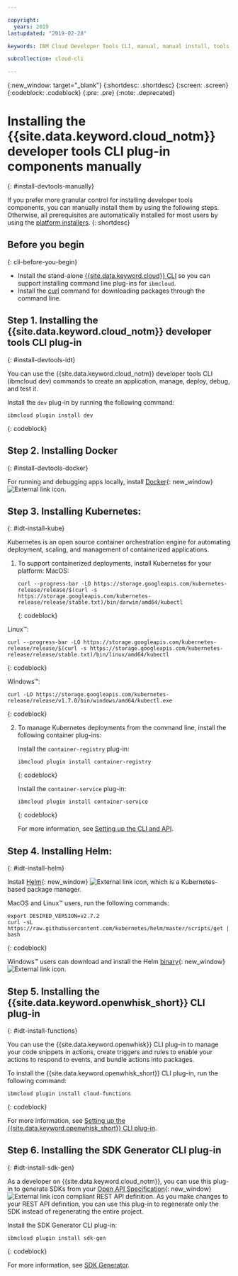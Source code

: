 ```yaml
---

copyright:
  years: 2019
lastupdated: "2019-02-28"

keywords: IBM Cloud Developer Tools CLI, manual, manual install, tools, components, developer tools, ibmcloud cli, ibmcloud, ibmcloud dev, cli, plugin, plug-in, command line, command-line, developer tools, kubernetes, kubectl

subcollection: cloud-cli

---
```


{:new_window: target="_blank"}
{:shortdesc: .shortdesc}
{:screen: .screen}
{:codeblock: .codeblock}
{:pre: .pre}
{:note: .deprecated}

# Installing the {{site.data.keyword.cloud_notm}} developer tools CLI plug-in components manually
{: #install-devtools-manually}

If you prefer more granular control for installing developer tools components, you can manually install them by using the following steps. Otherwise, all prerequisites are automatically installed for most users by using the [platform installers](/docs/cli?topic=cloud-cli-ibmcloud-cli#step1-install-idt).
{: shortdesc}

## Before you begin
{: cli-before-you-begin}

* Install the stand-alone [{{site.data.keyword.cloud}} CLI](/docs/cli?topic=cloud-cli-install-ibmcloud-cli#install-ibmcloud-cli) so you can support installing command line plug-ins for `ibmcloud`.
* Install the [curl](https://curl.haxx.se/download.html) command for downloading packages through the command line.

## Step 1. Installing the {{site.data.keyword.cloud_notm}} developer tools CLI plug-in
{: #install-devtools-idt}

You can use the {{site.data.keyword.cloud_notm}} developer tools CLI (ibmcloud dev) commands to create an application, manage, deploy, debug, and test it.

Install the `dev` plug-in by running the following command: 
```
ibmcloud plugin install dev
```
{: codeblock}

## Step 2. Installing Docker
{: #install-devtools-docker}

For running and debugging apps locally, install [Docker](https://www.docker.com/get-docker){: new_window} ![External link icon](../icons/launch-glyph.svg "External link icon").

## Step 3. Installing Kubernetes:
{: #idt-install-kube}

Kubernetes is an open source container orchestration engine for automating deployment, scaling, and management of containerized applications.

1. To support containerized deployments, install Kubernetes for your platform:
   MacOS:
   ```
   curl --progress-bar -LO https://storage.googleapis.com/kubernetes-release/release/$(curl -s https://storage.googleapis.com/kubernetes-release/release/stable.txt)/bin/darwin/amd64/kubectl
   ```
   {: codeblock}

  Linux&trade;:
  ```
  curl --progress-bar -LO https://storage.googleapis.com/kubernetes-release/release/$(curl -s https://storage.googleapis.com/kubernetes-release/release/stable.txt)/bin/linux/amd64/kubectl
  ```
  {: codeblock}

  Windows&trade;:
  ```
  curl -LO https://storage.googleapis.com/kubernetes-release/release/v1.7.0/bin/windows/amd64/kubectl.exe
  ```
  {: codeblock}

2. To manage Kubernetes deployments from the command line, install the following container plug-ins:

   Install the `container-registry` plug-in:
   ```
   ibmcloud plugin install container-registry
   ```
   {: codeblock}

   Install the `container-service` plug-in:
   ```
   ibmcloud plugin install container-service
   ```
   {: codeblock}

   For more information, see [Setting up the CLI and API](/docs/containers/cs_cli_install.html#cs_cli_install).

## Step 4. Installing Helm:
{: #idt-install-helm}

Install [Helm](https://helm.sh/docs/){: new_window} ![External link icon](../icons/launch-glyph.svg "External link icon"), which is a Kubernetes-based package manager.

MacOS and Linux&trade; users, run the following commands:
  ```
  export DESIRED_VERSION=v2.7.2
  curl -sL https://raw.githubusercontent.com/kubernetes/helm/master/scripts/get | bash
  ```
  {: codeblock}

Windows&trade; users can download and install the Helm [binary](https://github.com/kubernetes/helm/releases/tag/v2.7.2){: new_window} ![External link icon](../icons/launch-glyph.svg "External link icon").

## Step 5. Installing the {{site.data.keyword.openwhisk_short}} CLI plug-in
{: #idt-install-functions}

You can use the {{site.data.keyword.openwhisk}} CLI plug-in to manage your code snippets in actions, create triggers and rules to enable your actions to respond to events, and bundle actions into packages.

To install the {{site.data.keyword.openwhisk_short}} CLI plug-in, run the following command:
```
ibmcloud plugin install cloud-functions
```
{: codeblock}

For more information, see [Setting up the {{site.data.keyword.openwhisk_short}} CLI plug-in](/docs/openwhisk/bluemix_cli.html#cloudfunctions_cli).

## Step 6. Installing the SDK Generator CLI plug-in
{: #idt-install-sdk-gen}

As a developer on {{site.data.keyword.cloud_notm}}, you can use this plug-in to generate SDKs from your [Open API Specification](https://www.openapis.org/){: new_window} ![External link icon](../icons/launch-glyph.svg "External link icon") compliant REST API definition. As you make changes to your REST API definition, you can use this plug-in to regenerate only the SDK instead of regenerating the entire project.

Install the SDK Generator CLI plug-in:
```
ibmcloud plugin install sdk-gen
```
{: codeblock}

For more information, see [SDK Generator](/docs/cli/sdk/index.html#sdk-cli).
